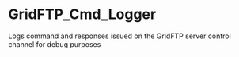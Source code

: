 GridFTP_Cmd_Logger
==================

Logs command and  responses issued on the GridFTP server control channel for debug purposes
